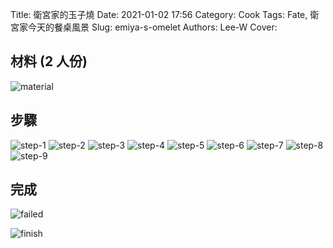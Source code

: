 Title: 衛宮家的玉子燒
Date: 2021-01-02 17:56
Category: Cook
Tags: Fate, 衛宮家今天的餐桌風景
Slug: emiya-s-omelet
Authors: Lee-W
Cover:

## 材料 (2 人份)

![material](/images/post-images/2021-emiya-s-omelet/material.jpeg)


## 步驟
![step-1](/images/post-images/2021-emiya-s-omelet/step-1.jpeg)
![step-2](/images/post-images/2021-emiya-s-omelet/step-2.jpeg)
![step-3](/images/post-images/2021-emiya-s-omelet/step-3.jpeg)
![step-4](/images/post-images/2021-emiya-s-omelet/step-4.jpeg)
![step-5](/images/post-images/2021-emiya-s-omelet/step-5.jpeg)
![step-6](/images/post-images/2021-emiya-s-omelet/step-6.jpeg)
![step-7](/images/post-images/2021-emiya-s-omelet/step-7.jpeg)
![step-8](/images/post-images/2021-emiya-s-omelet/step-8.jpeg)
![step-9](/images/post-images/2021-emiya-s-omelet/step-9.jpeg)

## 完成

![failed](/images/post-images/2021-emiya-s-omelet/failed.jpeg)

![finish](/images/post-images/2021-emiya-s-omelet/finish.jpeg)
